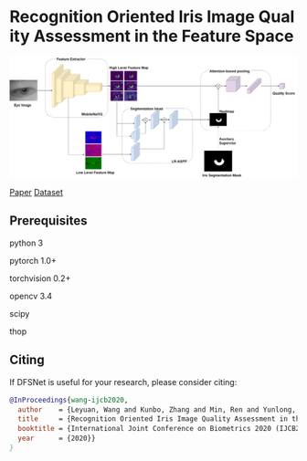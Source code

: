 # Recognition Oriented Iris Image Quality Assessment in the Feature Space

![network](evaluation/result/network.png)

[Paper](https://arxiv.org/abs/2009.00294)   [Dataset](http://www.cripacsir.cn/dataset/casia-iris-complex/)

## Prerequisites

python 3

pytorch 1.0+

torchvision 0.2+

opencv 3.4

scipy

thop

## Citing

If DFSNet is useful for your research, please consider citing:

```bibtex
@InProceedings{wang-ijcb2020,
  author    = {Leyuan, Wang and Kunbo, Zhang and Min, Ren and Yunlong, Wang and Zhenan, Sun},
  title     = {Recognition Oriented Iris Image Quality Assessment in the Feature Space},
  booktitle = {International Joint Conference on Biometrics 2020 (IJCB2020)},
  year      = {2020}}
}
```
